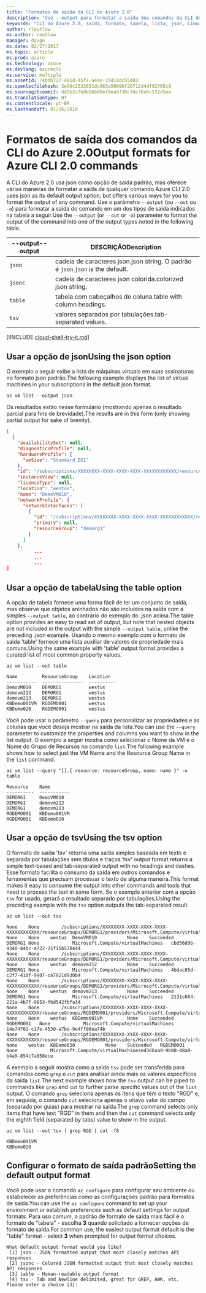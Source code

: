 ```yaml
---
title: "Formatos de saída da CLI do Azure 2.0"
description: "Use --output para formatar a saída dos comandos da CLI do Azure 2.0 para tabelas, listas ou json."
keywords: "CLI do Azure 2.0, saída, formato, tabela, lista, json, Linux, Mac, Windows, OS X"
author: rloutlaw
ms.author: routlaw
manager: douge
ms.date: 02/27/2017
ms.topic: article
ms.prod: azure
ms.technology: azure
ms.devlang: azurecli
ms.service: multiple
ms.assetid: 74bdb727-481d-45f7-a44e-15d18dc55483
ms.openlocfilehash: 3e99c2533031dc063a50996f26712d4df92f65c9
ms.sourcegitcommit: dd5b2c7b0b56608ef9ea8730c7dc76e6c532d5ea
ms.translationtype: HT
ms.contentlocale: pt-BR
ms.lasthandoff: 01/26/2018
---
```

# <a name="output-formats-for-azure-cli-20-commands"></a><span data-ttu-id="f599d-104">Formatos de saída dos comandos da CLI do Azure 2.0</span><span class="sxs-lookup"><span data-stu-id="f599d-104">Output formats for Azure CLI 2.0 commands</span></span>

<span data-ttu-id="f599d-105">A CLI do Azure 2.0 usa json como opção de saída padrão, mas oferece várias maneiras de formatar a saída de qualquer comando.</span><span class="sxs-lookup"><span data-stu-id="f599d-105">Azure CLI 2.0 uses json as its default output option, but offers various ways for you to format the output of any command.</span></span>  <span data-ttu-id="f599d-106">Use o parâmetro `--output` (ou `--out` ou `-o`) para formatar a saída do comando em um dos tipos de saída indicados na tabela a seguir.</span><span class="sxs-lookup"><span data-stu-id="f599d-106">Use the `--output` (or `--out` or `-o`) parameter to format the output of the command into one of the output types noted in the following table.</span></span>

<span data-ttu-id="f599d-107">--output</span><span class="sxs-lookup"><span data-stu-id="f599d-107">--output</span></span> | <span data-ttu-id="f599d-108">DESCRIÇÃO</span><span class="sxs-lookup"><span data-stu-id="f599d-108">Description</span></span>
---------|-------------------------------
`json`   | <span data-ttu-id="f599d-109">cadeia de caracteres json.</span><span class="sxs-lookup"><span data-stu-id="f599d-109">json string.</span></span> <span data-ttu-id="f599d-110">O padrão é `json`.</span><span class="sxs-lookup"><span data-stu-id="f599d-110">`json` is the default.</span></span>
`jsonc`  | <span data-ttu-id="f599d-111">cadeia de caracteres json colorida.</span><span class="sxs-lookup"><span data-stu-id="f599d-111">colorized json string.</span></span>
`table`  | <span data-ttu-id="f599d-112">tabela com cabeçalhos de coluna.</span><span class="sxs-lookup"><span data-stu-id="f599d-112">table with column headings.</span></span>
`tsv`    | <span data-ttu-id="f599d-113">valores separados por tabulações.</span><span class="sxs-lookup"><span data-stu-id="f599d-113">tab-separated values.</span></span>

[!INCLUDE [cloud-shell-try-it.md](includes/cloud-shell-try-it.md)]

## <a name="using-the-json-option"></a><span data-ttu-id="f599d-114">Usar a opção de json</span><span class="sxs-lookup"><span data-stu-id="f599d-114">Using the json option</span></span>

<span data-ttu-id="f599d-115">O exemplo a seguir exibe a lista de máquinas virtuais em suas assinaturas no formato json padrão.</span><span class="sxs-lookup"><span data-stu-id="f599d-115">The following example displays the list of virtual machines in your subscriptions in the default json format.</span></span>

```azurecli-interactive
az vm list --output json
```

<span data-ttu-id="f599d-116">Os resultados estão nesse formulário (mostrando apenas o resultado parcial para fins de brevidade).</span><span class="sxs-lookup"><span data-stu-id="f599d-116">The results are in this form (only showing partial output for sake of brevity).</span></span>

```json
[
  {
    "availabilitySet": null,
    "diagnosticsProfile": null,
    "hardwareProfile": {
      "vmSize": "Standard_DS1"
    },
    "id": "/subscriptions/XXXXXXXX-XXXX-XXXX-XXXX-XXXXXXXXXXXX/resourceGroups/DEMORG1/providers/Microsoft.Compute/virtualMachines/DemoVM010",
    "instanceView": null,
    "licenseType": null,
    "location": "westus",
    "name": "DemoVM010",
    "networkProfile": {
      "networkInterfaces": [
        {
          "id": "/subscriptions/XXXXXXXX-XXXX-XXXX-XXXX-XXXXXXXXXXXX/resourceGroups/demorg1/providers/Microsoft.Network/networkInterfaces/DemoVM010VMNic",
          "primary": null,
          "resourceGroup": "demorg1"
        }
      ]
    },
          ...
          ...
          ...
]
```

## <a name="using-the-table-option"></a><span data-ttu-id="f599d-117">Usar a opção de tabela</span><span class="sxs-lookup"><span data-stu-id="f599d-117">Using the table option</span></span>

<span data-ttu-id="f599d-118">A opção de tabela fornece uma forma fácil de ler um conjunto de saída, mas observe que objetos aninhados não são incluídos na saída com a simples `--output table`, ao contrário do exemplo do .json acima.</span><span class="sxs-lookup"><span data-stu-id="f599d-118">The table option provides an easy to read set of output, but note that nested objects are not included in the output with the simple `--output table`, unlike the preceding .json example.</span></span>  <span data-ttu-id="f599d-119">Usando o mesmo exemplo com o formato de saída 'table' fornece uma lista auxiliar de valores de propriedade mais comuns.</span><span class="sxs-lookup"><span data-stu-id="f599d-119">Using the same example with 'table' output format provides a curated list of most common property values.</span></span>

```azurecli-interactive
az vm list --out table
```

```
Name         ResourceGroup    Location
-----------  ---------------  ----------
DemoVM010    DEMORG1          westus
demovm212    DEMORG1          westus
demovm213    DEMORG1          westus
KBDemo001VM  RGDEMO001        westus
KBDemo020    RGDEMO001        westus
```

<span data-ttu-id="f599d-120">Você pode usar o parâmetro `--query` para personalizar as propriedades e as colunas que você deseja mostrar na saída da lista.</span><span class="sxs-lookup"><span data-stu-id="f599d-120">You can use the `--query` parameter to customize the properties and columns you want to show in the list output.</span></span> <span data-ttu-id="f599d-121">O exemplo a seguir mostra como selecionar o Nome da VM e o Nome do Grupo de Recursos no comando `list`.</span><span class="sxs-lookup"><span data-stu-id="f599d-121">The following example shows how to select just the VM Name and the Resource Group Name in the `list` command.</span></span>

```azurecli-interactive
az vm list --query "[].{ resource: resourceGroup, name: name }" -o table
```

```
Resource    Name
----------  -----------
DEMORG1     DemoVM010
DEMORG1     demovm212
DEMORG1     demovm213
RGDEMO001   KBDemo001VM
RGDEMO001   KBDemo020
```

## <a name="using-the-tsv-option"></a><span data-ttu-id="f599d-122">Usar a opção de tsv</span><span class="sxs-lookup"><span data-stu-id="f599d-122">Using the tsv option</span></span>

<span data-ttu-id="f599d-123">O formato de saída 'tsv' retorna uma saída simples baseada em texto e separada por tabulações sem títulos e traços.</span><span class="sxs-lookup"><span data-stu-id="f599d-123">'tsv' output format returns a simple text-based and tab-separated output with no headings and dashes.</span></span> <span data-ttu-id="f599d-124">Esse formato facilita o consumo da saída em outros comandos e ferramentas que precisam processar o texto de alguma maneira.</span><span class="sxs-lookup"><span data-stu-id="f599d-124">This format makes it easy to consume the output into other commands and tools that need to process the text in some form.</span></span> <span data-ttu-id="f599d-125">Se o exemplo anterior com a opção `tsv` for usado, gerará o resultado separado por tabulações.</span><span class="sxs-lookup"><span data-stu-id="f599d-125">Using the preceding example with the `tsv` option outputs the tab-separated result.</span></span>

```azurecli-interactive
az vm list --out tsv
```

```
None    None        /subscriptions/XXXXXXXX-XXXX-XXXX-XXXX-XXXXXXXXXXXX/resourceGroups/DEMORG1/providers/Microsoft.Compute/virtualMachines/DemoVM010    None    None    westus  DemoVM010           None    Succeeded   DEMORG1 None            Microsoft.Compute/virtualMachines   cbd56d9b-9340-44bc-a722-25f15b578444
None    None        /subscriptions/XXXXXXXX-XXXX-XXXX-XXXX-XXXXXXXXXXXX/resourceGroups/DEMORG1/providers/Microsoft.Compute/virtualMachines/demovm212    None    None    westus  demovm212           None    Succeeded   DEMORG1 None            Microsoft.Compute/virtualMachines   4bdac85d-c2f7-410f-9907-ca7921d930b4
None    None        /subscriptions/XXXXXXXX-XXXX-XXXX-XXXX-XXXXXXXXXXXX/resourceGroups/DEMORG1/providers/Microsoft.Compute/virtualMachines/demovm213    None    None    westus  demovm213           None    Succeeded   DEMORG1 None            Microsoft.Compute/virtualMachines   2131c664-221a-4b7f-9653-f6d542fbfa34
None    None        /subscriptions/XXXXXXXX-XXXX-XXXX-XXXX-XXXXXXXXXXXX/resourceGroups/RGDEMO001/providers/Microsoft.Compute/virtualMachines/KBDemo001VM    None    None    westus  KBDemo001VM         None    Succeeded   RGDEMO001   None            Microsoft.Compute/virtualMachines   14e74761-c17e-4530-a7be-9e4ff06ea74b
None    None        /subscriptions/XXXXXXXX-XXXX-XXXX-XXXX-XXXXXXXXXXXX/resourceGroups/RGDEMO001/providers/Microsoft.Compute/virtualMachines/KBDemo02None   None    westus  KBDemo020           None    Succeeded   RGDEMO001   None            Microsoft.Compute/virtualMachinesed36baa9-9b80-48a8-b4a9-854c7a858ece
```

<span data-ttu-id="f599d-126">A exemplo a seguir mostra como a saída `tsv` pode ser transferida para comandos como `grep` e `cut` para analisar ainda mais os valores específicos da saída `list`.</span><span class="sxs-lookup"><span data-stu-id="f599d-126">The next example shows how the `tsv` output can be piped to commands like `grep` and `cut` to further parse specific values out of the `list` output.</span></span> <span data-ttu-id="f599d-127">O comando `grep` seleciona apenas os itens que têm o texto "RGD" e, em seguida, o comando `cut` seleciona apenas o oitavo valor do campo (separado por guias) para mostrar na saída.</span><span class="sxs-lookup"><span data-stu-id="f599d-127">The `grep` command selects only items that have text "RGD" in them and then the `cut` command selects only the eighth field (separated by tabs) value to show in the output.</span></span>

```azurecli
az vm list --out tsv | grep RGD | cut -f8
```

```
KBDemo001VM
KBDemo020
```

## <a name="setting-the-default-output-format"></a><span data-ttu-id="f599d-128">Configurar o formato de saída padrão</span><span class="sxs-lookup"><span data-stu-id="f599d-128">Setting the default output format</span></span>

<span data-ttu-id="f599d-129">Você pode usar o comando `az configure` para configurar seu ambiente ou estabelecer as preferências como as configurações padrão para formatos de saída.</span><span class="sxs-lookup"><span data-stu-id="f599d-129">You can use the `az configure` command to set up your environment or establish preferences such as default settings for output formats.</span></span> <span data-ttu-id="f599d-130">Para uso comum, o padrão de formato de saída mais fácil é o formato de "tabela" - escolha **3** quando solicitado a fornecer opções de formato de saída.</span><span class="sxs-lookup"><span data-stu-id="f599d-130">For common use, the easiest output format default is the "table" format - select **3** when prompted for output format choices.</span></span>

```
What default output format would you like?
 [1] json - JSON formatted output that most closely matches API responses
 [2] jsonc - Colored JSON formatted output that most closely matches API responses
 [3] table - Human-readable output format
 [4] tsv - Tab and Newline delimited, great for GREP, AWK, etc.
Please enter a choice [3]:
```